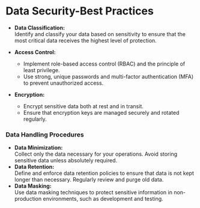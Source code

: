 # Data Security-Best Practices

- **Data Classification:**  
  Identify and classify your data based on sensitivity to ensure that the most critical data receives the highest level of protection.

- **Access Control:**  
  - Implement role-based access control (RBAC) and the principle of least privilege.  
  - Use strong, unique passwords and multi-factor authentication (MFA) to prevent unauthorized access.

- **Encryption:**  
  - Encrypt sensitive data both at rest and in transit.  
  - Ensure that encryption keys are managed securely and rotated regularly.

### Data Handling Procedures

- **Data Minimization:**  
  Collect only the data necessary for your operations. Avoid storing sensitive data unless absolutely required.
- **Data Retention:**  
  Define and enforce data retention policies to ensure that data is not kept longer than necessary. Regularly review and purge old data.
- **Data Masking:**											
  Use data masking techniques to protect sensitive information in non-production environments, such as development and testing.



